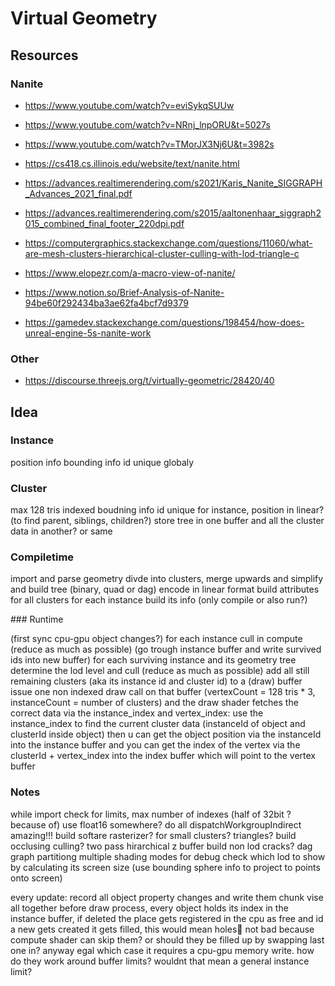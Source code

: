 # Virtual Geometry

## Resources

### Nanite

-   https://www.youtube.com/watch?v=eviSykqSUUw
-   https://www.youtube.com/watch?v=NRnj_lnpORU&t=5027s
-   https://www.youtube.com/watch?v=TMorJX3Nj6U&t=3982s

-   https://cs418.cs.illinois.edu/website/text/nanite.html
-   https://advances.realtimerendering.com/s2021/Karis_Nanite_SIGGRAPH_Advances_2021_final.pdf
-   https://advances.realtimerendering.com/s2015/aaltonenhaar_siggraph2015_combined_final_footer_220dpi.pdf
-   https://computergraphics.stackexchange.com/questions/11060/what-are-mesh-clusters-hierarchical-cluster-culling-with-lod-triangle-c
-   https://www.elopezr.com/a-macro-view-of-nanite/
-   https://www.notion.so/Brief-Analysis-of-Nanite-94be60f292434ba3ae62fa4bcf7d9379
-   https://gamedev.stackexchange.com/questions/198454/how-does-unreal-engine-5s-nanite-work

### Other

-   https://discourse.threejs.org/t/virtually-geometric/28420/40

## Idea

### Instance

position info
bounding info
id unique globaly

### Cluster

max 128 tris indexed
boudning info
id unique for instance, position in linear? (to find parent, siblings, children?)
store tree in one buffer and all the cluster data in another? or same

### Compiletime

import and parse geometry
divde into clusters, merge upwards and simplify and build tree
(binary, quad or dag) encode in linear format
build attributes for all clusters
for each instance build its info (only compile or also run?)

### Runtime

(first sync cpu-gpu object changes?)
for each instance cull in compute (reduce as much as possible) (go trough instance buffer and write survived ids into new buffer)
for each surviving instance and its geometry tree determine the lod level and cull (reduce as much as possible)
add all still remaining clusters (aka its instance id and cluster id) to a (draw) buffer
issue one non indexed draw call on that buffer (vertexCount = 128 tris \* 3, instanceCount = number of clusters)
and the draw shader fetches the correct data via the instance_index and vertex_index:
use the instance_index to find the current cluster data (instanceId of object and clusterId inside object)
then u can get the object position via the instanceId into the instance buffer
and you can get the index of the vertex via the clusterId + vertex_index into the index buffer which will point to the vertex buffer

### Notes

while import check for limits, max number of indexes (half of 32bit ? because of)
use float16 somewhere?
do all dispatchWorkgroupIndirect amazing!!!
build softare rasterizer? for small clusters? triangles?
build occlusing culling? two pass hirarchical z buffer
build non lod cracks? dag graph partitiong
multiple shading modes for debug
check which lod to show by calculating its screen size (use bounding sphere info to project to points onto screen)

every update: record all object property changes and write them chunk vise all together before draw process, every object holds its index in the instance buffer, if deleted the place gets registered in the cpu as free and id a new gets created it gets filled, this would mean holes🤔 not bad because compute shader can skip them? or should they be filled up by swapping last one in? anyway egal which case it requires a cpu-gpu memory write. how do they work around buffer limits? wouldnt that mean a general instance limit?
